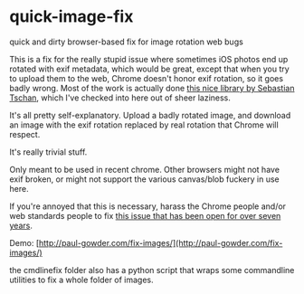 # quick-image-fix
quick and dirty browser-based fix for image rotation web bugs

This is a fix for the really stupid issue where sometimes iOS photos end up rotated with exif metadata, which would be great, except that when you try to upload them to the web, Chrome doesn't honor exif rotation, so it goes badly wrong.  Most of the work is actually done [this nice library by Sebastian Tschan](https://github.com/blueimp/JavaScript-Load-Image), which I've checked into here out of sheer laziness.  

It's all pretty self-explanatory.  Upload a badly rotated image, and download an image with the exif rotation replaced by real rotation that Chrome will respect.  

It's really trivial stuff.  

Only meant to be used in recent chrome.  Other browsers might not have exif broken, or might not support the various canvas/blob fuckery in use here.  

If you're annoyed that this is necessary, harass the Chrome people and/or web standards people to fix [this issue that has been open for over seven years](https://bugs.chromium.org/p/chromium/issues/detail?id=56845).

Demo: [http://paul-gowder.com/fix-images/](http://paul-gowder.com/fix-images/)

the cmdlinefix folder also has a python script that wraps some commandline utilities to fix a whole folder of images.  


